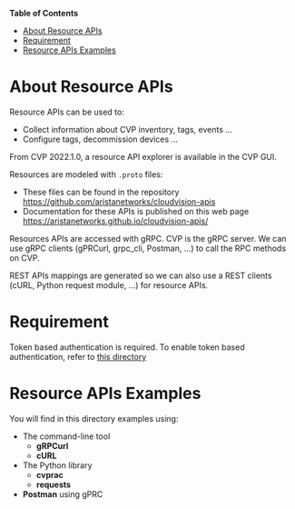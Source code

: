 **Table of Contents**

- [About Resource APIs](#about-resource-apis)
- [Requirement](#requirement)
- [Resource APIs Examples](#resource-apis-examples)
  
# About Resource APIs

Resource APIs can be used to:

- Collect information about CVP inventory, tags, events ...
- Configure tags, decommission devices ...

From CVP 2022.1.0, a resource API explorer is available in the CVP GUI.

Resources are modeled with `.proto` files:

- These files can be found in the repository https://github.com/aristanetworks/cloudvision-apis
- Documentation for these APIs is published on this web page https://aristanetworks.github.io/cloudvision-apis/

Resources APIs are accessed with gRPC. CVP is the gRPC server. We can use gRPC clients (gPRCurl, grpc_cli, Postman, ...) to call the RPC methods on CVP.  

REST APIs mappings are generated so we can also use a REST clients (cURL, Python request module, ...) for resource APIs.


# Requirement

Token based authentication is required. To enable token based authentication, refer to [this directory](../token_based_authentication)

# Resource APIs Examples

You will find in this directory examples using:

- The command-line tool
  - **gRPCurl**
  - **cURL**
- The Python library
  - **cvprac**
  - **requests**
- **Postman** using gPRC
